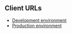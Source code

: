 ## Client URLs

- [Development environment](http://itema-icon-dev.herokuapp.com)
- [Production environment](http://itema-icon.herokuapp.com)